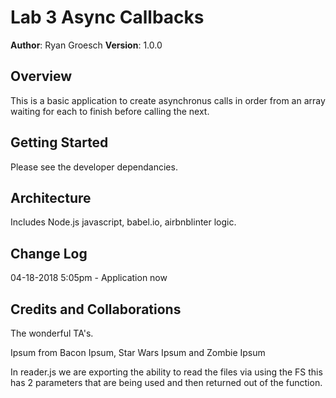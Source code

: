 # Lab 3 Async Callbacks
**Author**: Ryan Groesch
**Version**: 1.0.0 
## Overview
This is a basic application to create asynchronus calls in order from an array waiting for each to finish before calling the next. 
## Getting Started
Please see the developer dependancies. 
## Architecture
Includes Node.js javascript, babel.io, airbnblinter logic. 
## Change Log
04-18-2018 5:05pm - Application now   
## Credits and Collaborations
The wonderful TA's.

Ipsum from Bacon Ipsum, Star Wars Ipsum and Zombie Ipsum

In reader.js we are exporting the ability to read the files via using the FS this has 2 parameters that are being used and then returned out of the function. 
